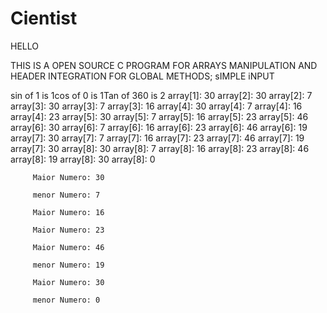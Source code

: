 # Cientist

HELLO

THIS IS A OPEN SOURCE C PROGRAM FOR ARRAYS MANIPULATION AND HEADER INTEGRATION FOR GLOBAL METHODS;
sIMPLE iNPUT

sin of 1 is 1cos of 0 is 1Tan of 360 is 2
         array[1]: 30
         array[2]: 30
         array[2]: 7
        array[3]: 30
         array[3]: 7
         array[3]: 16
         array[4]: 30
         array[4]: 7
         array[4]: 16
         array[4]: 23
         array[5]: 30
         array[5]: 7
         array[5]: 16
         array[5]: 23
         array[5]: 46
         array[6]: 30
       array[6]: 7
         array[6]: 16
        array[6]: 23
        array[6]: 46
         array[6]: 19
        array[7]: 30
         array[7]: 7
         array[7]: 16
         array[7]: 23
         array[7]: 46
         array[7]: 19
         array[7]: 30
         array[8]: 30
         array[8]: 7
         array[8]: 16
         array[8]: 23
         array[8]: 46
         array[8]: 19
         array[8]: 30
         array[8]: 0

         Maior Numero: 30

         menor Numero: 7

         Maior Numero: 16

         Maior Numero: 23

         Maior Numero: 46

         menor Numero: 19

         Maior Numero: 30

         menor Numero: 0

